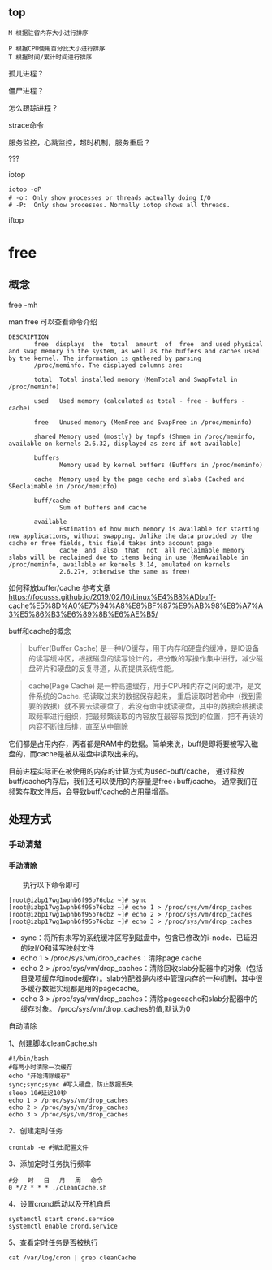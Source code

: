 ## top

```
M 根据驻留内存大小进行排序

P 根据CPU使用百分比大小进行排序
T 根据时间/累计时间进行排序
```



孤儿进程？

僵尸进程？



怎么跟踪进程？

strace命令



服务监控，心跳监控，超时机制，服务重启？



???

iotop

```shell
iotop -oP  
# -o： Only show processes or threads actually doing I/O
# -P:  Only show processes. Normally iotop shows all threads.
```



iftop



# free

## 概念

free -mh

man free 可以查看命令介绍

```shell
DESCRIPTION
       free  displays  the  total  amount  of  free  and used physical and swap memory in the system, as well as the buffers and caches used by the kernel. The information is gathered by parsing
       /proc/meminfo. The displayed columns are:

       total  Total installed memory (MemTotal and SwapTotal in /proc/meminfo)

       used   Used memory (calculated as total - free - buffers - cache)

       free   Unused memory (MemFree and SwapFree in /proc/meminfo)

       shared Memory used (mostly) by tmpfs (Shmem in /proc/meminfo, available on kernels 2.6.32, displayed as zero if not available)

       buffers
              Memory used by kernel buffers (Buffers in /proc/meminfo)

       cache  Memory used by the page cache and slabs (Cached and SReclaimable in /proc/meminfo)

       buff/cache
              Sum of buffers and cache

       available
              Estimation of how much memory is available for starting new applications, without swapping. Unlike the data provided by the cache or free fields, this field takes into account page
              cache  and  also  that  not  all reclaimable memory slabs will be reclaimed due to items being in use (MemAvailable in /proc/meminfo, available on kernels 3.14, emulated on kernels
              2.6.27+, otherwise the same as free)

```



如何释放buffer/cache 参考文章  https://focusss.github.io/2019/02/10/Linux%E4%B8%ADbuff-cache%E5%8D%A0%E7%94%A8%E8%BF%87%E9%AB%98%E8%A7%A3%E5%86%B3%E6%89%8B%E6%AE%B5/

buff和cache的概念

> buffer(Buffer Cache) 是一种I/O缓存，用于内存和硬盘的缓冲，是IO设备的读写缓冲区，根据磁盘的读写设计的，把分散的写操作集中进行，减少磁盘碎片和硬盘的反复寻道，从而提供系统性能。

> cache(Page Cache) 是一种高速缓存，用于CPU和内存之间的缓冲，是文件系统的Cache.
> 把读取过来的数据保存起来， 重启读取时若命中（找到需要的数据）就不要去读硬盘了，若没有命中就读硬盘，其中的数据会根据读取频率进行组织，把最频繁读取的内容放在最容易找到的位置，把不再读的内容不断往后排，直至从中删除

它们都是占用内存，两者都是RAM中的数据。简单来说，buff是即将要被写入磁盘的，而cache是被从磁盘中读取出来的。

目前进程实际正在被使用的内存的计算方式为used-buff/cache， 通过释放buff/cache内存后，我们还可以使用的内存量是free+buff/cache。 通常我们在频繁存取文件后，会导致buff/cache的占用量增高。



## 处理方式

### 手动清楚

#### 手动清除

    执行以下命令即可

```
[root@izbp17wg1wphb6f95b76obz ~]# sync
[root@izbp17wg1wphb6f95b76obz ~]# echo 1 > /proc/sys/vm/drop_caches
[root@izbp17wg1wphb6f95b76obz ~]# echo 2 > /proc/sys/vm/drop_caches
[root@izbp17wg1wphb6f95b76obz ~]# echo 3 > /proc/sys/vm/drop_caches
```

- sync：将所有未写的系统缓冲区写到磁盘中，包含已修改的i-node、已延迟的块I/O和读写映射文件
- echo 1 > /proc/sys/vm/drop_caches：清除page cache
- echo 2 > /proc/sys/vm/drop_caches：清除回收slab分配器中的对象（包括目录项缓存和inode缓存）。slab分配器是内核中管理内存的一种机制，其中很多缓存数据实现都是用的pagecache。
- echo 3 > /proc/sys/vm/drop_caches：清除pagecache和slab分配器中的缓存对象。
  /proc/sys/vm/drop_caches的值,默认为0

自动清除

1、创建脚本cleanCache.sh

```shell
#!/bin/bash
#每两小时清除一次缓存
echo "开始清除缓存"
sync;sync;sync #写入硬盘，防止数据丢失
sleep 10#延迟10秒
echo 1 > /proc/sys/vm/drop_caches
echo 2 > /proc/sys/vm/drop_caches
echo 3 > /proc/sys/vm/drop_caches
```

2、创建定时任务

```shell
crontab -e #弹出配置文件
```

3、添加定时任务执行频率

```shell
#分　 时　 日　 月　 周　 命令
0 */2 * * * ./cleanCache.sh
```

4、设置crond启动以及开机自启

```shell
systemctl start crond.service
systemctl enable crond.service
```

5、查看定时任务是否被执行

```shell
cat /var/log/cron | grep cleanCache
```

